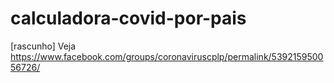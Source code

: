 # calculadora-covid-por-pais
[rascunho] Veja https://www.facebook.com/groups/coronaviruscplp/permalink/539215950056726/
